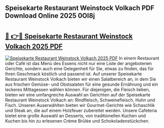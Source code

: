 ## Speisekarte Restaurant Weinstock Volkach PDF Download Online 2025 0OI8j

# <h2><a href="http://gccnob.nevu.top/?p=Speisekarte+Restaurant+Weinstock+Volkach">🔗 👉🔴 Speisekarte Restaurant Weinstock Volkach 2025 PDF</a></h2>

[![Speisekarte Restaurant Weinstock Volkach 2025 PDF](https://i.imgur.com/dBaPXMq.png)](http://gccnob.nevu.top/?p=Speisekarte+Restaurant+Weinstock+Volkach)
In einem Restaurant oder Café ist das Menü des Essens nicht nur eine Liste der angebotenen Gerichte, sondern auch eine Gelegenheit für Sie, etwas zu finden, das für Ihren Geschmack köstlich und passend ist. Auf unserer Speisekarte Restaurant Weinstock Volkach bieten wir einen Salatbereich an, in dem Sie aus frischen Gemüse- und Obstsalaten für eine gesunde Ernährung und ein leckeres Mittagessen wählen können. Für diejenigen, die Fleisch lieben, bieten wir eine umfangreiche Auswahl an Gerichten auf der Speisekarte Restaurant Weinstock Volkach an: Rindfleisch, Schweinefleisch, Huhn und Fisch. Unseren Auserwählten bieten wir Gourmet-Gerichte wie Schaschlik und Steak an, die auf einem Holzfeuer zubereitet werden. Unsere Cafeteria bietet eine große Auswahl an Desserts, von traditionellen Kuchen und Kuchen bis hin zu erlesenen Crème Brûlée und Schokoladenstückchen.
